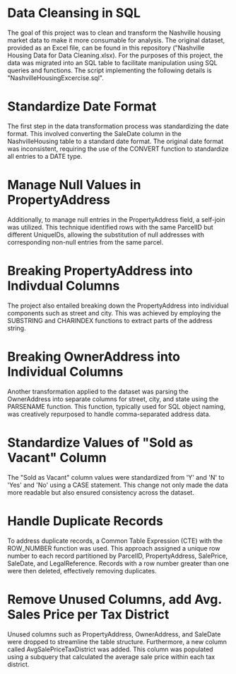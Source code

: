 # Data Cleansing in SQL 

The goal of this project was to clean and transform the Nashville housing market data to make it more consumable for analysis. The original dataset, provided as an Excel file, can be found in this repository ("Nashville Housing Data for Data Cleaning.xlsx). For the purposes of this project, the data was migrated into an SQL table to facilitate manipulation using SQL queries and functions. The script implementing the following details is "NashvilleHousingExcercise.sql".

# Standardize Date Format
The first step in the data transformation process was standardizing the date format. This involved converting the SaleDate column in the NashvilleHousing table to a standard date format. The original date format was inconsistent, requiring the use of the CONVERT function to standardize all entries to a DATE type.

# Manage Null Values in PropertyAddress
Additionally, to manage null entries in the PropertyAddress field, a self-join was utilized. This technique identified rows with the same ParcelID but different UniqueIDs, allowing the substitution of null addresses with corresponding non-null entries from the same parcel.

# Breaking PropertyAddress into Indivdual Columns
The project also entailed breaking down the PropertyAddress into individual components such as street and city. This was achieved by employing the SUBSTRING and CHARINDEX functions to extract parts of the address string.

# Breaking OwnerAddress into Individual Columns
Another transformation applied to the dataset was parsing the OwnerAddress into separate columns for street, city, and state using the PARSENAME function. This function, typically used for SQL object naming, was creatively repurposed to handle comma-separated address data.

# Standardize Values of "Sold as Vacant" Column
The "Sold as Vacant" column values were standardized from 'Y' and 'N' to 'Yes' and 'No' using a CASE statement. This change not only made the data more readable but also ensured consistency across the dataset.

# Handle Duplicate Records
To address duplicate records, a Common Table Expression (CTE) with the ROW_NUMBER function was used. This approach assigned a unique row number to each record partitioned by ParcelID, PropertyAddress, SalePrice, SaleDate, and LegalReference. Records with a row number greater than one were then deleted, effectively removing duplicates.

# Remove Unused Columns, add Avg. Sales Price per Tax District
Unused columns such as PropertyAddress, OwnerAddress, and SaleDate were dropped to streamline the table structure. Furthermore, a new column called AvgSalePriceTaxDistrict was added. This column was populated using a subquery that calculated the average sale price within each tax district.







